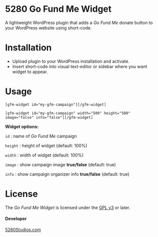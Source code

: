# 5280 Go Fund Me Widget

A lightweight WordPress plugin that adds a *Go Fund Me* donate button to your WordPress website using short-code.

# Installation

- Upload plugin to your WordPress installation and activate.
- Insert short-code into visual text-editor or sidebar where you want widget to appear.

# Usage

`[gfm-widget id="my-gfm-campaign"][/gfm-widget]`

`[gfm-widget id="my-gfm-campaign" width="500" height="500" image="false" info="false"][/gfm-widget]`


**Widget options:**

`id` : name of *Go Fund Me* campaign

`height` : height of widget (default: 100%)

`width` : width of widget (default: 100%)

`image` : show campaign image **true/false** (default: true)

`info` : show campaign organizer info **true/false** (default: true)

# License

The *Go Fund Me Widget* is licensed under the [GPL v3](https://www.gnu.org/licenses/gpl.html) or later.

#### Developer

[5280Studios.com](http://5280studios.com) 